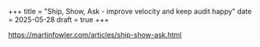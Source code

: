 +++
title = "Ship, Show, Ask - improve velocity and keep audit happy"
date = 2025-05-28
draft = true
+++

https://martinfowler.com/articles/ship-show-ask.html
